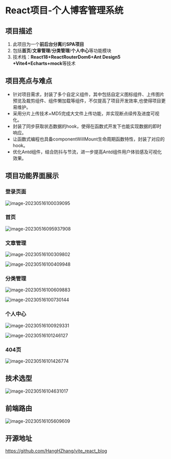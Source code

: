 # React项目-个人博客管理系统

## 项目描述

1. 此项目为一个**前后台分离**的**SPA项目**
2. 包括**首页**/**文章管理**/**分类管理**/**个人中心**等功能模块
3. 技术栈：**React18+ReactRouterDom6+Ant Design5 +Vite4+Echarts+mock**等技术

## 项目亮点与难点

* 针对项目需求，封装了多个自定义组件，其中包括自定义图标组件、上传图片预览及裁剪组件、组件懒加载等组件，不仅提高了项目开发效率,也使得项目更易维护。
* 采用分片上传技术+MD5完成大文件上传功能，并实现断点续传及进度可视化。
* 封装了同步获取状态数据的hook，使得在函数式开发下也能实现数据的即时响应。
* 让函数式编程也具备componentWillMount生命周期函数特性，封装了对应的hook。
* 优化Antd组件，结合防抖与节流，进一步提高Antd组件用户体验感及可视化效果。

## 项目功能界面展示

### 登录页面

![image-20230516100039095](https://gitee.com/almighty-king/typora_img/blob/master/img/person_blog/%E7%99%BB%E5%BD%95%E9%A1%B5.png)

### 首页

![image-20230516095937908](https://gitee.com/almighty-king/typora_img/blob/master/img/person_blog/首页.png)

### 文章管理

![image-20230516100309802](https://gitee.com/almighty-king/typora_img/blob/master/img/person_blog/文章管理.png)

![image-20230516100409948](https://gitee.com/almighty-king/typora_img/blob/master/img/person_blog/文章添加.png)

### 分类管理

![image-20230516100609883](https://gitee.com/almighty-king/typora_img/blob/master/img/person_blog/分类管理.png)

![image-20230516100730144](https://gitee.com/almighty-king/typora_img/blob/master/img/person_blog/分类添加.png)

### 个人中心

![image-20230516100929331](https://gitee.com/almighty-king/typora_img/blob/master/img/person_blog/个人中心1.png)

![image-20230516101246127](https://gitee.com/almighty-king/typora_img/blob/master/img/person_blog/个人中心2.png)

### 404页

![image-20230516101426774](https://gitee.com/almighty-king/typora_img/blob/master/img/person_blog/404.png)



## 技术选型

![image-20230516104631017](https://gitee.com/almighty-king/typora_img/blob/master/img/person_blog/技术选型.png)

## 前端路由

![image-20230516105609609](https://gitee.com/almighty-king/typora_img/blob/master/img/person_blog/前端路由.png)

## 开源地址

https://github.com/HangHZhang/vite_react_blog
